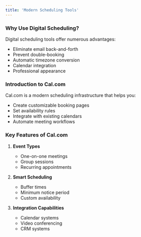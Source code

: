 ```yaml
---
title: 'Modern Scheduling Tools'
---
```


### Why Use Digital Scheduling?

Digital scheduling tools offer numerous advantages:

- Eliminate email back-and-forth
- Prevent double-booking
- Automatic timezone conversion
- Calendar integration
- Professional appearance

### Introduction to Cal.com

Cal.com is a modern scheduling infrastructure that helps you:

- Create customizable booking pages
- Set availability rules
- Integrate with existing calendars
- Automate meeting workflows

### Key Features of Cal.com

1. **Event Types**
   - One-on-one meetings
   - Group sessions
   - Recurring appointments

2. **Smart Scheduling**
   - Buffer times
   - Minimum notice period
   - Custom availability

3. **Integration Capabilities**
   - Calendar systems
   - Video conferencing
   - CRM systems
